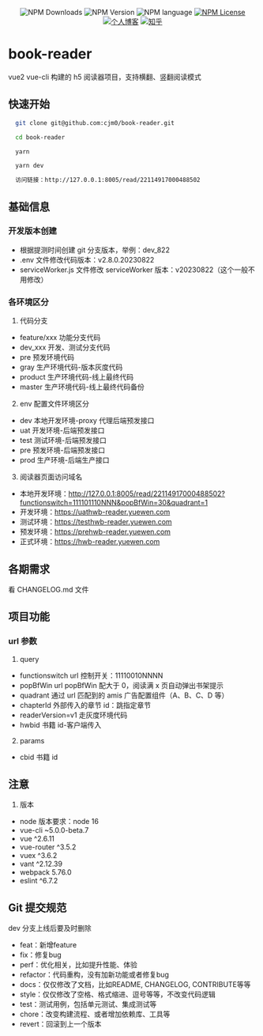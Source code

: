 <p align="center">
  <img alt="NPM Downloads" src="https://img.shields.io/npm/d18m/reader-layout">
  <img alt="NPM Version" src="https://img.shields.io/npm/v/reader-layout">
  <img alt="NPM language" src="https://img.shields.io/badge/language-js-orange.svg">
  <a href="https://github.com/cjm0/reader-layout/blob/main/LICENSE"><img alt="NPM License" src="https://img.shields.io/npm/l/reader-layout"></a>
  <a href="https://cjm0.github.io/blog/page/list/"><img alt="个人博客" src="https://img.shields.io/badge/blog-@前端一锅煮-blue.svg"></a>
  <a href="https://www.zhihu.com/people/qian-duan-yiguo-zhu"><img alt="知乎" src="https://img.shields.io/badge/知乎-@前端一锅煮-blue.svg"></a>
</p>

# book-reader

vue2 vue-cli 构建的 h5 阅读器项目，支持横翻、竖翻阅读模式

## 快速开始

```bash
  git clone git@github.com:cjm0/book-reader.git

  cd book-reader

  yarn

  yarn dev

  访问链接：http://127.0.0.1:8005/read/22114917000488502
```

## 基础信息

### 开发版本创建

- 根据提测时间创建 git 分支版本，举例：dev_822
- .env 文件修改代码版本：v2.8.0.20230822
- serviceWorker.js 文件修改 serviceWorker 版本：v20230822（这个一般不用修改）

### 各环境区分

1. 代码分支
  - feature/xxx 功能分支代码
  - dev_xxx 开发、测试分支代码
  - pre 预发环境代码
  - gray 生产环境代码-版本灰度代码
  - product 生产环境代码-线上最终代码
  - master 生产环境代码-线上最终代码备份

2. env 配置文件环境区分
  - dev 本地开发环境-proxy 代理后端预发接口
  - uat 开发环境-后端预发接口
  - test 测试环境-后端预发接口
  - pre 预发环境-后端预发接口
  - prod 生产环境-后端生产接口

3. 阅读器页面访问域名
  - 本地开发环境：http://127.0.0.1:8005/read/22114917000488502?functionswitch=111101110NNN&popBfWin=30&quadrant=1
  - 开发环境：https://uathwb-reader.yuewen.com
  - 测试环境：https://testhwb-reader.yuewen.com
  - 预发环境：https://prehwb-reader.yuewen.com
  - 正式环境：https://hwb-reader.yuewen.com

## 各期需求

看 CHANGELOG.md 文件

## 项目功能

### url 参数

1. query
- functionswitch url 控制开关：11110010NNNN
- popBfWin url popBfWin 配大于 0，阅读满 x 页自动弹出书架提示
- quadrant 通过 url 匹配到的 amis 广告配置组件（A、B、C、D 等）
- chapterId 外部传入的章节 id：跳指定章节
- readerVersion=v1 走灰度环境代码
- hwbid 书籍 id-客户端传入

2. params
- cbid 书籍 id

## 注意

1. 版本
- node 版本要求：node 16
- vue-cli ~5.0.0-beta.7
- vue ^2.6.11
- vue-router ^3.5.2
- vuex ^3.6.2
- vant ^2.12.39
- webpack 5.76.0
- eslint ^6.7.2

## Git 提交规范

dev 分支上线后要及时删除

- feat：新增feature
- fix：修复bug
- perf：优化相关，比如提升性能、体验
- refactor：代码重构，没有加新功能或者修复bug
- docs：仅仅修改了文档，比如README, CHANGELOG, CONTRIBUTE等等
- style：仅仅修改了空格、格式缩进、逗号等等，不改变代码逻辑
- test：测试用例，包括单元测试、集成测试等
- chore：改变构建流程、或者增加依赖库、工具等
- revert：回滚到上一个版本
